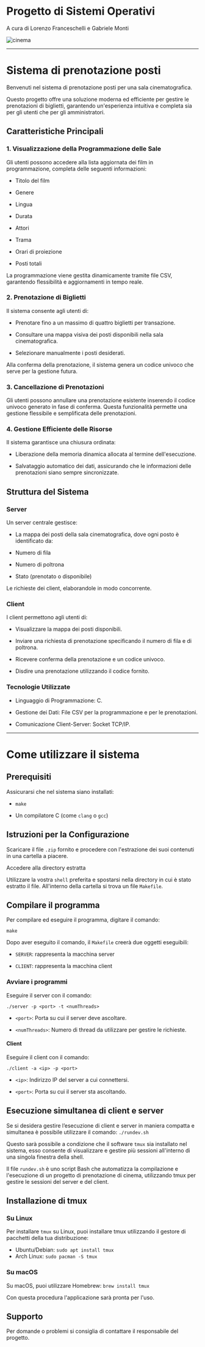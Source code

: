 # Progetto di Sistemi Operativi

A cura di Lorenzo Franceschelli e Gabriele Monti

![cinema](https://github.com/Lorenx03/Sistema-di-prenotazione-posti/assets/48184667/be6e5aa3-5400-497f-b970-6e26e4c9c9e4)

---

# Sistema di prenotazione posti

Benvenuti nel sistema di prenotazione posti per una sala cinematografica. 

Questo progetto offre una soluzione moderna ed efficiente per gestire le prenotazioni di biglietti, garantendo un'esperienza intuitiva e completa sia per gli utenti che per gli amministratori.

## Caratteristiche Principali

### 1. Visualizzazione della Programmazione delle Sale

Gli utenti possono accedere alla lista aggiornata dei film in programmazione, completa delle seguenti informazioni:

- Titolo del film

- Genere

- Lingua

- Durata

- Attori

- Trama

- Orari di proiezione

- Posti totali

La programmazione viene gestita dinamicamente tramite file CSV, garantendo flessibilità e aggiornamenti in tempo reale.

### 2. Prenotazione di Biglietti

Il sistema consente agli utenti di:

- Prenotare fino a un massimo di quattro biglietti per transazione.

- Consultare una mappa visiva dei posti disponibili nella sala cinematografica.

- Selezionare manualmente i posti desiderati.

Alla conferma della prenotazione, il sistema genera un codice univoco che serve per la gestione futura.

### 3. Cancellazione di Prenotazioni

Gli utenti possono annullare una prenotazione esistente inserendo il codice univoco generato in fase di conferma. Questa funzionalità permette una gestione flessibile e semplificata delle prenotazioni.

### 4. Gestione Efficiente delle Risorse

Il sistema garantisce una chiusura ordinata:

- Liberazione della memoria dinamica allocata al termine dell'esecuzione.

- Salvataggio automatico dei dati, assicurando che le informazioni delle prenotazioni siano sempre sincronizzate.

## Struttura del Sistema

### Server

Un server centrale gestisce:

- La mappa dei posti della sala cinematografica, dove ogni posto è identificato da:

- Numero di fila

- Numero di poltrona

- Stato (prenotato o disponibile)

Le richieste dei client, elaborandole in modo concorrente.

### Client

I client permettono agli utenti di:

- Visualizzare la mappa dei posti disponibili.

- Inviare una richiesta di prenotazione specificando il numero di fila e di poltrona.

- Ricevere conferma della prenotazione e un codice univoco.

- Disdire una prenotazione utilizzando il codice fornito.

### Tecnologie Utilizzate

- Linguaggio di Programmazione: C.

- Gestione dei Dati: File CSV per la programmazione e per le prenotazioni.

- Comunicazione Client-Server: Socket TCP/IP.

---
# Come utilizzare il sistema

## Prerequisiti

Assicurarsi che nel sistema siano installati:

- `make`

- Un compilatore C (come `clang` o `gcc`)

## Istruzioni per la Configurazione

Scaricare il file `.zip` fornito e procedere con l'estrazione dei suoi contenuti in una cartella a piacere.

Accedere alla directory estratta

Utilizzare la vostra `shell` preferita e spostarsi nella directory in cui è stato estratto il file. All'interno della cartella si trova un file `Makefile`.

## Compilare il programma

Per compilare ed eseguire il programma, digitare il comando:

`make`

Dopo aver eseguito il comando, il `Makefile` creerà due oggetti eseguibili:

- `SERVER`: rappresenta la macchina server

- `CLIENT`: rappresenta la macchina client

### Avviare i programmi

Eseguire il server con il comando:

`./server -p <port> -t <numThreads>`

- `<port>`: Porta su cui il server deve ascoltare.

- `<numThreads>`: Numero di thread da utilizzare per gestire le richieste.

#### Client

Eseguire il client con il comando:

`./client -a <ip> -p <port>`

- `<ip>`: Indirizzo IP del server a cui connettersi.

- `<port>`: Porta su cui il server sta ascoltando.

## Esecuzione simultanea di client e server

Se si desidera gestire l’esecuzione di client e server in maniera compatta e simultanea è possibile utilizzare il comando: 
`./rundev.sh` 

Questo sarà possibile a condizione che il software `tmux` sia installato nel sistema, esso consente di visualizzare e gestire più sessioni all'interno di una singola finestra della shell. 

Il file `rundev.sh` è uno script Bash che automatizza la compilazione e l'esecuzione di un progetto di prenotazione di cinema, utilizzando tmux per gestire le sessioni del server e del client. 

## Installazione di tmux

### Su Linux

Per installare `tmux` su Linux, puoi installare tmux utilizzando il gestore di pacchetti della tua distribuzione:
- Ubuntu/Debian: `sudo apt install tmux`
- Arch Linux: `sudo pacman -S tmux`
 
### Su macOS

Su macOS, puoi utilizzare Homebrew:  `brew install tmux`

Con questa procedura l'applicazione sarà pronta per l'uso. 

##  Supporto

Per domande o problemi si consiglia di contattare il responsabile del progetto.


